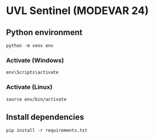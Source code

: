 # UVL Sentinel (MODEVAR 24)

## Python environment

```
python -m venv env
```

### Activate (Windows)

```
env\Scripts\activate
```

### Activate (Linux)

```
source env/bin/activate
```

## Install dependencies

```
pip install -r requirements.txt
```